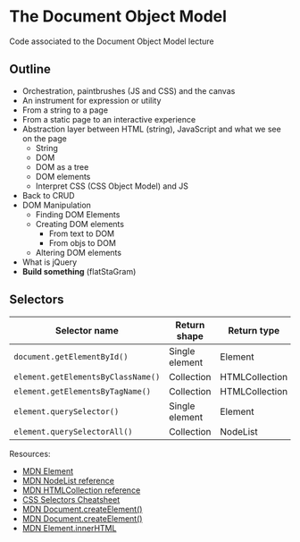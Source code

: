 # The Document Object Model

Code associated to the Document Object Model lecture

## Outline

* Orchestration, paintbrushes (JS and CSS) and the canvas
* An instrument for expression or utility
* From a string to a page
* From a static page to an interactive experience
* Abstraction layer between HTML (string), JavaScript and what we see on the page
  * String
  * DOM
  * DOM as a tree
  * DOM elements
  * Interpret CSS (CSS Object Model) and JS
* Back to CRUD
* DOM Manipulation
  * Finding DOM Elements
  * Creating DOM elements
    * From text to DOM
    * From objs to DOM
  * Altering DOM elements
* What is jQuery
* **Build something** (flatStaGram)

## Selectors

| Selector name                   | Return shape   | Return type    | Live? | Reference             | forEach? |
| ------------------------------- | -------------- | -------------- | ----- | --------------------- | -------- |
| `document.getElementById()`        | Single element | Element        | N/A   | https://goo.gl/8cHGoy | N/A      |
| `element.getElementsByClassName()` | Collection     | HTMLCollection | Yes   | https://goo.gl/qcAhcp | No       |
| `element.getElementsByTagName()`   | Collection     | HTMLCollection | Yes   | https://goo.gl/QHozSh | No       |
| `element.querySelector()`          | Single element | Element        | N/A   | https://goo.gl/6Pqbcc | N/A      |
| `element.querySelectorAll()`       | Collection     | NodeList       | Node  | https://goo.gl/vTfXza | Yes      |

Resources:

* [MDN Element](https://developer.mozilla.org/en-US/docs/Web/API/Element)
* [MDN NodeList reference](https://developer.mozilla.org/en-US/docs/Web/API/NodeList)
* [MDN HTMLCollection reference](https://developer.mozilla.org/en-US/docs/Web/API/HTMLCollection)
* [CSS Selectors Cheatsheet](https://guide.freecodecamp.org/css/tutorials/css-selectors-cheat-sheet/)
* [MDN Document.createElement()](https://developer.mozilla.org/en-US/docs/Web/API/Document/createElement)
* [MDN Document.createElement()](https://developer.mozilla.org/en-US/docs/Web/API/Document/createElement)
* [MDN Element.innerHTML](https://developer.mozilla.org/en-US/docs/Web/API/Element/innerHTML)
